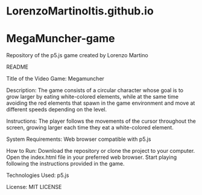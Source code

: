 # LorenzoMartinoItis.github.io
# MegaMuncher-game
Repository of the p5.js game created by Lorenzo Martino

README

Title of the Video Game: Megamuncher

Description:
The game consists of a circular character whose goal is to grow larger by eating white-colored elements, while at the same time avoiding the red elements that spawn in the game environment and move at different speeds depending on the level.

Instructions:
The player follows the movements of the cursor throughout the screen, growing larger each time they eat a white-colored element.

System Requirements:
Web browser compatible with p5.js

How to Run:
Download the repository or clone the project to your computer.
Open the index.html file in your preferred web browser.
Start playing following the instructions provided in the game.

Technologies Used:
p5.js

License:
MIT LICENSE

